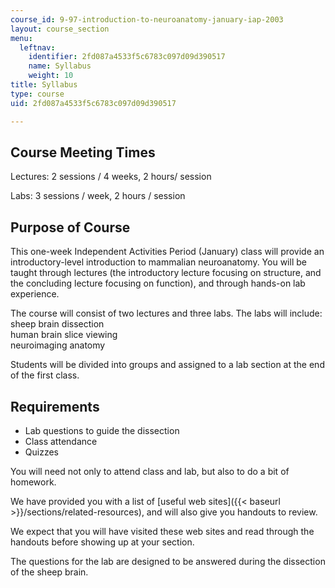 ```yaml
---
course_id: 9-97-introduction-to-neuroanatomy-january-iap-2003
layout: course_section
menu:
  leftnav:
    identifier: 2fd087a4533f5c6783c097d09d390517
    name: Syllabus
    weight: 10
title: Syllabus
type: course
uid: 2fd087a4533f5c6783c097d09d390517

---
```


Course Meeting Times
--------------------

Lectures: 2 sessions / 4 weeks, 2 hours/ session

Labs: 3 sessions / week, 2 hours / session

Purpose of Course
-----------------

This one-week Independent Activities Period (January) class will provide an introductory-level introduction to mammalian neuroanatomy. You will be taught through lectures (the introductory lecture focusing on structure, and the concluding lecture focusing on function), and through hands-on lab experience.

The course will consist of two lectures and three labs. The labs will include:  
sheep brain dissection  
human brain slice viewing  
neuroimaging anatomy

Students will be divided into groups and assigned to a lab section at the end of the first class.

Requirements
------------

*   Lab questions to guide the dissection
*   Class attendance
*   Quizzes

You will need not only to attend class and lab, but also to do a bit of homework.

We have provided you with a list of [useful web sites]({{< baseurl >}}/sections/related-resources), and will also give you handouts to review. 

We expect that you will have visited these web sites and read through the handouts before showing up at your section.

The questions for the lab are designed to be answered during the dissection of the sheep brain.